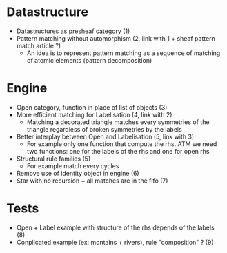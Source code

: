 # Datastructure
- Datastructures as presheaf category (1)
- Pattern matching without automorphism (2, link with 1 + sheaf pattern match article ?)
    + An idea is to represent pattern matching as a sequence of matching of atomic elements (pattern decomposition)

# Engine
- Open category, function in place of list of objects (3)
- More efficient matching for Labelisation (4, link with 2)
    + Matching a decorated triangle matches every symmetries of the triangle regardless of broken symmetries by the labels
- Better interplay between Open and Labelisation (5, link with 3)
    + For example only one function that compute the rhs. ATM we need two functions: one for the labels of the rhs and one for open rhs 
- Structural rule families (5)
    + For example match every cycles
- Remove use of identity object in engine (6)
- Star with no recursion + all matches are in the fifo (7)

# Tests
- Open + Label example with structure of the rhs depends of the labels (8)
- Conplicated example (ex: montains + rivers), rule "composition" ? (9)